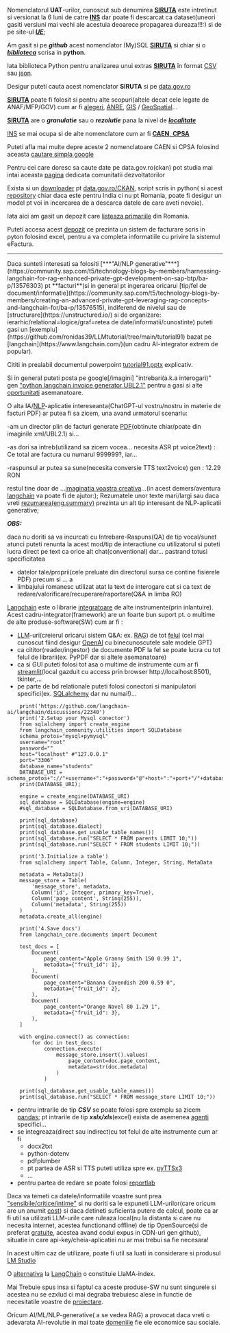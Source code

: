 Nomenclatorul **UAT**-urilor, cunoscut sub denumirea [**SIRUTA**](https://siruta.nxm.ro/) este intretinut si versionat la 6 luni de catre [**INS**](https://www.cpsa.nxm.ro/) dar poate fi descarcat ca dataset(uneori gasiti versiuni mai vechi ale acestuia deoarece propagarea dureaza!!!:) si de pe site-ul [***UE***](https://data.europa.eu/data/datasets/9f38f6fe-66a0-4e93-ae24-4272b91c9849?locale=ro); 

Am gasit si pe ***github*** acest nomenclator (My)SQL [**SIRUTA**](https://github.com/bandizsolt/romanian-counties-and-locations) si chiar si o [***biblioteca***](https://github.com/strainu/SIRUTA) scrisa in **python**.

Iata biblioteca Python pentru analizarea unui extras [**SIRUTA**](https://github.com/strainu/SIRUTA) în format [CSV](https://github.com/mgax/workshop-odss-vis/blob/master/rawdata/siruta-judete.csv) sau [json](https://github.com/mgax/harta-cim/blob/gh-pages/siruta.json).

Desigur puteti cauta acest nomenclator **SIRUTA** si pe [data.gov.ro](https://data.gov.ro/dataset?res_format=csv)

[**SIRUTA**](https://github.com/GeorgianStan/romania-uat-api?tab=readme-ov-file) poate fi folosit si pentru alte scopuri(altele decat cele legate de ANAF/MFP/GOV) cum ar fi [alegeri](https://github.com/alexaac/presidentials2019Data), [ANRE](https://github.com/posfgit/standard), [GIS](https://github.com/akaleeroy/romania-uat) / [GeoSpatial](https://github.com/geospatialorg/scripturi-actualizare-vectori/tree/master)...

[**SIRUTA**](https://ro.wikipedia.org/wiki/SIRUTA) are o ***granulatie*** sau o ***rezolutie*** pana la nivel de [***localitate***](https://github.com/andreifurrnica/localitati-romania)

[INS](https://bucuresti.insse.ro/produse-si-servicii/nomenclatoare-statistice/) se mai ocupa si de alte nomenclatore cum ar fi 
[**CAEN**, **CPSA**](https://www.anaf.ro/anaf/internet/ANAF/asistenta_contribuabili/declararea_obligatiilor_fiscale/coduri_caen)

Puteti afla mai multe depre aceste 2 nomenclatoare CAEN si CPSA folosind aceasta [cautare simpla google](https://www.google.com/search?q=caen+cpsa&rlz=1C1JJTC_enRO1087RO1087&oq=CAEN&gs_lcrp=EgZjaHJvbWUqCAgAEEUYJxg7MggIABBFGCcYOzIGCAEQRRg5Mg8IAhAuGEMYsQMYgAQYigUyBwgDEAAYgAQyBwgEEAAYgAQyBwgFEAAYgAQyBwgGEAAYgAQyBwgHEAAYgAQyBwgIEAAYgAQyBwgJEAAYgATSAQkzMTkxajBqMTWoAgiwAgE&sourceid=chrome&ie=UTF-8#ip=1)

Pentru cei care doresc sa caute date pe data.gov.ro(ckan) pot studia mai intai aceasta [pagina](https://data.gov.ro/pages/developers) dedicata comunitatii dezvoltatorilor

Exista si un [downloader](https://github.com/deathy/data-gov-ro-data-download) pt [data.gov.ro/CKAN](https://data.gov.ro/en/dataset?q=&tags=lista&res_format=xlsx&sort=metadata_modified+desc), script scris in python( si acest [repository](https://github.com/sanand0/data.gov.in) chiar daca este pentru India ci nu pt Romania, poate fi desigur un model pt voi in incercarea de a descarca datele de care aveti nevoie).

Iata aici am gasit un depozit care [listeaza primariile](https://github.com/vimishor/dataset-primarii) din Romania.

Puteti accesa acest [depozit](https://github.com/petre-renware/api_to_roefact) ce prezinta un sistem de facturare scris in pyton folosind excel,
pentru a va completa informatiile cu privire la sistemul eFactura.

<hr/>
Daca sunteti interesati sa folositi [***"AI/NLP generative"***](https://community.sap.com/t5/technology-blogs-by-members/harnessing-langchain-for-rag-enhanced-private-gpt-development-on-sap-btp/ba-p/13576303) pt **facturi**(si in general pt ingerarea oricarui [tip/fel de document/informatie](https://community.sap.com/t5/technology-blogs-by-members/creating-an-advanced-private-gpt-leveraging-rag-concepts-and-langchain-for/ba-p/13576515), indiferend de nivelul sau de [structurare](https://unstructured.io/) si de organizare: ierarhic/relational=logice/graf=retea de date/informatii/cunostinte)  puteti gasi un [exemplu](https://github.com/ronidas39/LLMtutorial/tree/main/tutorial91) bazat pe [langchain](https://www.langchain.com/)(un cadru AI-integrator extrem de popular).

Cititi in prealabil documentul powerpoint [tutorial91.pptx](https://github.com/ronidas39/LLMtutorial/blob/main/tutorial91/tutorial91.pptx) explicativ.

Si in general puteti posta pe google[/imagini] "intrebari(a.k.a interogari)" gen ["python langchain invoice generator UBL2.1"](https://www.google.com/search?q=python+langchain+invoice+generator+UBL2.1&sca_esv=2a19a3414e05e997&rlz=1C1JJTC_enRO1087RO1087&udm=2&biw=1536&bih=762&sxsrf=ADLYWIJX2J6d2m2qJ7RgnKQp92zQTSSk7w%3A1721659370891&ei=6m-eZuWCNv-L7NYPj9SamAk&ved=0ahUKEwjln-f58LqHAxX_BdsEHQ-qBpMQ4dUDCBA&uact=5&oq=python+langchain+invoice+generator+UBL2.1&gs_lp=Egxnd3Mtd2l6LXNlcnAiKXB5dGhvbiBsYW5nY2hhaW4gaW52b2ljZSBnZW5lcmF0b3IgVUJMMi4xSL0eUKcHWPUbcAF4AJABAJgBdqABygKqAQMwLjO4AQPIAQD4AQGYAgCgAgCYAwDiAwUSATEgQIgGAZIHAKAHhwE&sclient=gws-wiz-serp)
pentru a gasi si alte [oportunitati](https://medium.com/@muskankhandelwal369/querying-the-accounting-standards-using-langchain-78b9942302c7) asemanatoare.

O alta IA/[NLP](https://github.com/bhavyabhagerathi/Invoice-Data-Extraction-Bot-using-LLAMA-2-and-Streamlit)-aplicatie intereseanta(ChatGPT-ul vostru/nostru in materie de facturi PDF) ar putea fi  sa zicem, una avand urmatorul scenariu:

-am un director plin de facturi generate [PDF](https://ijrpr.com/uploads/V5ISSUE4/IJRPR25137.pdf)(obtinute chiar/poate din imaginile xml/UBL2.1)  si...

-as dori sa intreb(utilizand sa zicem vocea... necesita ASR pt voice2text) :  Ce total are factura cu numarul 999999?, iar...

-raspunsul ar putea sa sune(necesita conversie TTS text2voice) gen : 12.29 RON

restul tine doar de ...[imaginatia voastra creativa](https://www.analyticsvidhya.com/blog/2023/10/building-invoice-extraction-bot-using-langchain-and-llm/)...(in acest demers/aventura [langchain](https://www.youtube.com/watch?v=hFqIa-mX4GM&ab_channel=SharathRaju) va poate fi de ajutor:); Rezumatele unor texte mari/largi sau daca vreti [rezumarea(eng.summary)](https://thenewstack.io/how-to-summarize-large-documents-with-langchain-and-openai/) prezinta un alt tip interesant de NLP-aplicatii generative;

***OBS:*** 

daca nu doriti sa va incurcati cu Intrebare-Raspuns(QA) de tip vocal/sunet atunci puteti renunta la acest mod/tip de interactiune cu utilizatorul si puteti lucra direct pe text ca orice alt chat(conventional) dar...
pastrand totusi  specificitatea 
 - datelor tale/proprii(cele preluate din directorul sursa ce contine fisierele PDF)  precum si ... a
 - limbajului romanesc utilizat atat la text de interogare cat si ca text de redare/valorificare/recuperare/raportare(Q&A in limba RO)

[Langchain](https://python.langchain.com/v0.2/docs/concepts/) este o librarie [integratoare](https://nanonets.com/blog/langchain/) de alte instrumente(prin inlantuire).
Acest cadru-integrator(framework) are un foarte bun suport pt. o multime de alte produse-software(SW) cum ar fi : 
- [LLM](https://mindsdb.com/blog/navigating-the-llm-landscape-a-comparative-analysis-of-leading-large-language-models)-uri(creierul oricarui sistem Q&A: ex. [RAG](https://python.langchain.com/v0.2/assets/images/rag_landscape-627f1d0fd46b92bc2db0af8f99ec3724.png)) de tot [felul](https://gathnex.medium.com/breaking-chains-coheres-free-llm-api-s-shakes-openai-s-foundation-b91f6156c89d) (cel mai cunoscut fiind desigur [OpenAI](https://github.com/tiksharsh/langchain-llama2-openAI-project/tree/main) cu binecunoscutele sale modele GPT)
- ca cititor(reader/ingestor) de documente PDF la fel se poate lucra cu tot felul de librarii(ex. PyPDF dar si altele asemanatoare)
- ca si GUI puteti folosi tot asa o multime de instrumente cum ar fi [streamlit](https://docs.streamlit.io/)(local gazduit cu access prin browser http://localhost:8501), tkinter,...
- pe parte de bd relationale puteti folosi conectori si manipulatori specifici(ex. [SQLalchemy](https://github.com/langchain-ai/langchain/discussions/22340) dar nu numai!)...

```
    print('https://github.com/langchain-ai/langchain/discussions/22340')
    print('2.Setup your Mysql conector')
    from sqlalchemy import create_engine
    from langchain_community.utilities import SQLDatabase
    schema_protos="mysql+pymysql"
    username="root"
    password=""
    host="localhost" #"127.0.0.1"
    port="3306"
    database_name="students"
    DATABASE_URI = schema_protos+"://"+username+":"+password+"@"+host+":"+port+"/"+database_name
    print(DATABASE_URI);
    
    engine = create_engine(DATABASE_URI)
    sql_database = SQLDatabase(engine=engine)
    #sql_database = SQLDatabase.from_uri(DATABASE_URI)
    
    print(sql_database)
    print(sql_database.dialect)
    print(sql_database.get_usable_table_names())
    print(sql_database.run("SELECT * FROM parents LIMIT 10;"))
    print(sql_database.run("SELECT * FROM students LIMIT 10;"))
    
    print('3.Initialize a table')
    from sqlalchemy import Table, Column, Integer, String, MetaData
    
    metadata = MetaData()
    message_store = Table(
        'message_store', metadata,
        Column('id', Integer, primary_key=True),
        Column('page_content', String(255)),
        Column('metadata', String(255))
    )
    metadata.create_all(engine)
    
    print('4.Save docs')
    from langchain_core.documents import Document
    
    test_docs = [
        Document(
            page_content="Apple Granny Smith 150 0.99 1",
            metadata={"fruit_id": 1},
        ),
        Document(
            page_content="Banana Cavendish 200 0.59 0",
            metadata={"fruit_id": 2},
        ),
        Document(
            page_content="Orange Navel 80 1.29 1",
            metadata={"fruit_id": 3},
        ),
    ]
    
    with engine.connect() as connection:
        for doc in test_docs:
            connection.execute(
                message_store.insert().values(
                    page_content=doc.page_content,
                    metadata=str(doc.metadata)
                )
            )
    
    print(sql_database.get_usable_table_names())
    print(sql_database.run("SELECT * FROM message_store LIMIT 10;"))
```

- pentru intrarile de tip ***CSV*** se poate folosi spre exemplu sa zicem [pandas](https://www.analyticsvidhya.com/blog/2023/10/building-invoice-extraction-bot-using-langchain-and-llm/);
  pt intrarile de tip ***xslx/xls***(excel) exista de asemenea [agenti](https://github.com/langchain-ai/langchain/discussions/9847) specifici...
- se integreaza(direct sau indirect)cu tot felul de alte instrumente cum ar fi
  - docx2txt
  - python-dotenv
  - pdfplumber
  - pt partea de ASR si TTS puteti utiliza spre ex. [pyTTSx3](https://medium.com/@meirgotroot/building-an-advanced-voice-assistant-with-langchain-421bcead2cbb)
  -  ...
- pentru partea de redare se poate folosi [reportlab](https://pythongeeks.org/invoice-generator-with-python/)

Daca va temeti ca datele/informatiile voastre sunt prea ["sensibile/critice/intime"](https://www.reddit.com/r/LangChain/comments/1ayipqy/without_open_ai_or_gemini_api_key/) si nu doriti sa le expuneti LLM-urilor(care oricum are un anumit [cost](https://cursdeguvernare.ro/dictionar-economic/cost)) si daca detineti suficienta putere de calcul, poate ca ar fi util sa utilizati LLM-urile care ruleaza local(nu la distanta si care nu necesita internet, acestea functionand offline) de tip OpenSource(si de preferat [gratuite](https://www.kdnuggets.com/2023/05/8-free-ai-llms-playgrounds.html), acestea avand codul expus in CDN-uri gen github), situatie in care api-key/cheia-aplicatiei nu ar mai trebui sa fie necesara!

In acest ultim caz de utilizare, poate fi util sa luati in considerare si produsul [LM Studio](https://lmstudio.ai/)

O [alternativa](https://www.datacamp.com/blog/langchain-vs-llamaindex) la [LangChain](https://github.com/gkamradt/langchain-tutorials/tree/main) o constituie LlaMA-index. 

Mai Trebuie spus insa si faptul ca aceste produse-SW nu sunt singurele si acestea nu se ezxlud ci mai degraba trebuiesc alese in functie de necesitatile voastre de [proiectare](https://medium.com/@glenn_53777/framework-to-design-an-ai-finance-accounting-assistant-a1f4b62dcde).

Oricum AI/ML/NLP-generative( a se vedea RAG) a provocat daca vreti o adevarata AI-revolutie in mai toate [domeniile](https://www.blueprism.com/resources/blog/generative-ai-equity-research-langchain/) fie ele economice sau sociale.

